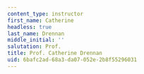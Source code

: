 ```yaml
---
content_type: instructor
first_name: Catherine
headless: true
last_name: Drennan
middle_initial: ''
salutation: Prof.
title: Prof. Catherine Drennan
uid: 6bafc2ad-68a3-da07-052e-2b8f55296031
---
```

